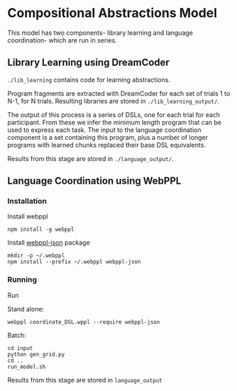 # Compositional Abstractions Model

This model has two components- library learning and language coordination- which are run in series.

## Library Learning using DreamCoder

`./lib_learning` contains code for learning abstractions. 

Program fragments are extracted with DreamCoder for each set of trials 1 to N-1, for N trials. 
Resulting libraries are stored in `./lib_learning_output/`.

The output of this process is a series of DSLs, one for each trial for each participant.
From these we infer the minimum length program that can be used to express each task.
The input to the language coordination component is a set containing this program, plus a number of longer programs with learned chunks replaced their base DSL equivalents.

Results from this stage are stored in `./language_output/`.


## Language Coordination using WebPPL


### Installation

Install webppl

```
npm install -g webppl
```

Install [webppl-json](https://github.com/stuhlmueller/webppl-json) package

```
mkdir -p ~/.webppl
npm install --prefix ~/.webppl webppl-json
```

### Running

Run

Stand alone:
```
webppl coordinate_DSL.wppl --require webppl-json
```

Batch:
```
cd input
python gen_grid.py
cd ..
run_model.sh
```

Results from this stage are stored in `language_output`